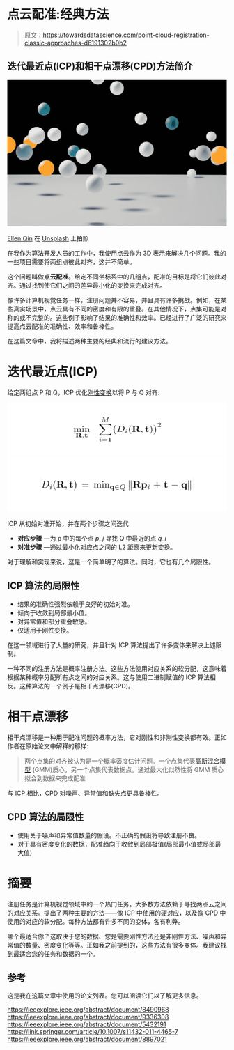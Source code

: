 # 点云配准:经典方法

> 原文：<https://towardsdatascience.com/point-cloud-registration-classic-approaches-d6191302b0b2>

## 迭代最近点(ICP)和相干点漂移(CPD)方法简介

![](img/ad83cb23fe84bd2cb3796e6ecbdd6da3.png)

[Ellen Qin](https://unsplash.com/@ellenqin?utm_source=medium&utm_medium=referral) 在 [Unsplash](https://unsplash.com?utm_source=medium&utm_medium=referral) 上拍照

在我作为算法开发人员的工作中，我使用点云作为 3D 表示来解决几个问题。我的一些项目需要将两组点彼此对齐，这并不简单。

这个问题叫做**点云配准**。给定不同坐标系中的几组点，配准的目标是将它们彼此对齐。通过找到使它们之间的差异最小化的变换来完成对齐。

像许多计算机视觉任务一样，注册问题并不容易，并且具有许多挑战。例如，在某些真实场景中，点云具有不同的密度和有限的重叠。在其他情况下，点集可能是对称的或不完整的。这些例子影响了结果的准确性和效率。已经进行了广泛的研究来提高点云配准的准确性、效率和鲁棒性。

在这篇文章中，我将描述两种主要的经典和流行的建议方法。

# 迭代最近点(ICP)

给定两组点 P 和 Q，ICP 优化[刚性变换](https://en.wikipedia.org/wiki/Rigid_transformation)以将 P 与 Q 对齐:

![](img/761574a53ea38096230ebdbcfe5920f1.png)![](img/f2af071efba8ba1e72d3c8ac283f975a.png)

ICP 从初始对准开始，并在两个步骤之间迭代

*   **对应步骤** —为 p 中的每个点 *p_j* 寻找 Q 中最近的点 *q_i*
*   **对准步骤** —通过最小化对应点之间的 L2 距离来更新变换。

对于理解和实现来说，这是一个简单明了的算法。同时，它也有几个局限性。

## ICP 算法的局限性

*   结果的准确性强烈依赖于良好的初始对准。
*   倾向于收敛到局部最小值。
*   对异常值和部分重叠敏感。
*   仅适用于刚性变换。

在这一领域进行了大量的研究，并且针对 ICP 算法提出了许多变体来解决上述限制。

一种不同的注册方法是概率注册方法。这些方法使用对应关系的软分配，这意味着根据某种概率分配所有点之间的对应关系。这与使用二进制赋值的 ICP 算法相反。这种算法的一个例子是相干点漂移(CPD)。

# 相干点漂移

相干点漂移是一种用于配准问题的概率方法，它对刚性和非刚性变换都有效。正如作者在原始论文中解释的那样:

> 两个点集的对齐被认为是一个概率密度估计问题。一个点集代表[高斯混合模型](https://en.wikipedia.org/wiki/Mixture_model#Gaussian_mixture_model) (GMM)质心，另一个点集代表数据点。通过最大化似然性将 GMM 质心拟合到数据来完成配准

与 ICP 相比，CPD 对噪声、异常值和缺失点更具鲁棒性。

## CPD 算法的局限性

*   使用关于噪声和异常值数量的假设。不正确的假设将导致注册不良。
*   对于具有密度变化的数据，配准趋向于收敛到局部极值(局部最小值或局部最大值)

# 摘要

注册任务是计算机视觉领域中的一个热门任务。大多数方法依赖于寻找两点云之间的对应关系。提出了两种主要的方法——像 ICP 中使用的硬对应，以及像 CPD 中使用的对应的软分配。每种方法都有许多不同的变体，各有利弊。

哪个最适合你？这取决于您的数据、您是需要刚性方法还是非刚性方法、噪声和异常值的数量、密度变化等等。正如我之前提到的，这些方法有很多变体。我建议找到最适合您的任务和数据的一个。

## 参考

这是我在这篇文章中使用的论文列表。您可以阅读它们以了解更多信息。

<https://ieeexplore.ieee.org/abstract/document/8490968>  <https://ieeexplore.ieee.org/abstract/document/9336308>  <https://ieeexplore.ieee.org/abstract/document/5432191>  <https://link.springer.com/article/10.1007/s11432-011-4465-7>  <https://ieeexplore.ieee.org/abstract/document/8897021> 
